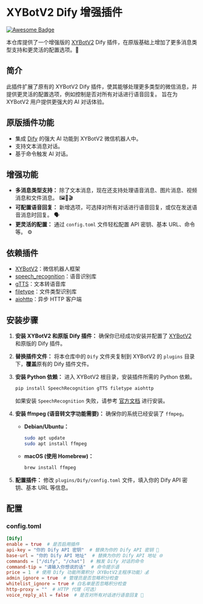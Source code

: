 # XYBotV2 Dify 增强插件

[![Awesome Badge](https://img.shields.io/badge/Enhanced-XYBotV2--Dify--Plugin-blue)](https://github.com/your-repo-link)

本仓库提供了一个增强版的 [XYBotV2](https://github.com/your-xybotv2-repo) Dify 插件，在原版基础上增加了更多消息类型支持和更灵活的配置选项。🎉

## 简介

此插件扩展了原有的 XYBotV2 Dify 插件，使其能够处理更多类型的微信消息，并提供更灵活的配置选项，例如控制是否对所有对话进行语音回复。 旨在为 XYBotV2 用户提供更强大的 AI 对话体验。

## 原版插件功能

*   集成 [Dify](https://dify.ai/) 的强大 AI 功能到 XYBotV2 微信机器人中。
*   支持文本消息对话。
*   基于命令触发 AI 对话。

## 增强功能

*   **多消息类型支持：** 除了文本消息，现在还支持处理语音消息、图片消息、视频消息和文件消息。 🖼️🎤🎬
*   **可配置语音回复：** 新增选项，可选择对所有对话进行语音回复，或仅在发送语音消息时回复。 🗣️
*   **更灵活的配置：** 通过 `config.toml` 文件轻松配置 API 密钥、基本 URL、命令等。 ⚙️

## 依赖插件

*   [XYBotV2](https://github.com/your-xybotv2-repo)：微信机器人框架
*   [speech\_recognition](https://pypi.org/project/SpeechRecognition/)：语音识别库
*   [gTTS](https://pypi.org/project/gTTS/)：文本转语音库
*   [filetype](https://github.com/h2non/filetype.py)：文件类型识别库
*   [aiohttp](https://docs.aiohttp.org/en/stable/)：异步 HTTP 客户端

## 安装步骤

1.  **安装 XYBotV2 和原版 Dify 插件：** 确保你已经成功安装并配置了 [XYBotV2](https://github.com/your-xybotv2-repo) 和原版的 Dify 插件。
2.  **替换插件文件：** 将本仓库中的 `Dify` 文件夹复制到 XYBotV2 的 `plugins` 目录下，**覆盖**原有的 Dify 插件文件。
3.  **安装 Python 依赖：** 进入 XYBotV2 根目录，安装插件所需的 Python 依赖。

    ```bash
    pip install SpeechRecognition gTTS filetype aiohttp
    ```

    如果安装 `SpeechRecognition` 失败，请参考 [官方文档](https://pypi.org/project/SpeechRecognition/) 进行安装。
4.  **安装 ffmpeg (语音转文字功能需要)：** 确保你的系统已经安装了 `ffmpeg`。

    *   **Debian/Ubuntu：**

        ```bash
        sudo apt update
        sudo apt install ffmpeg
        ```

    *   **macOS (使用 Homebrew)：**

        ```bash
        brew install ffmpeg
        ```
5.  **配置插件：** 修改 `plugins/Dify/config.toml` 文件，填入你的 Dify API 密钥、基本 URL 等信息。

## 配置

### config.toml

```toml
[Dify]
enable = true  # 是否启用插件
api-key = "你的 Dify API 密钥"  # 替换为你的 Dify API 密钥 🔑
base-url = "你的 Dify API 地址"  # 替换为你的 Dify API 地址 🌐
commands = ["/dify", "/chat"]  # 触发 Dify 对话的命令
command-tip = "请输入你想说的话"  # 命令提示语
price = 1  # 使用 Dify 功能所需积分（XYBotV2主程序功能）💰
admin_ignore = true  # 管理员是否忽略积分检查
whitelist_ignore = true # 白名单是否忽略积分检查
http-proxy = ""  # HTTP 代理（可选）
voice_reply_all = false  # 是否对所有对话进行语音回复 📢
